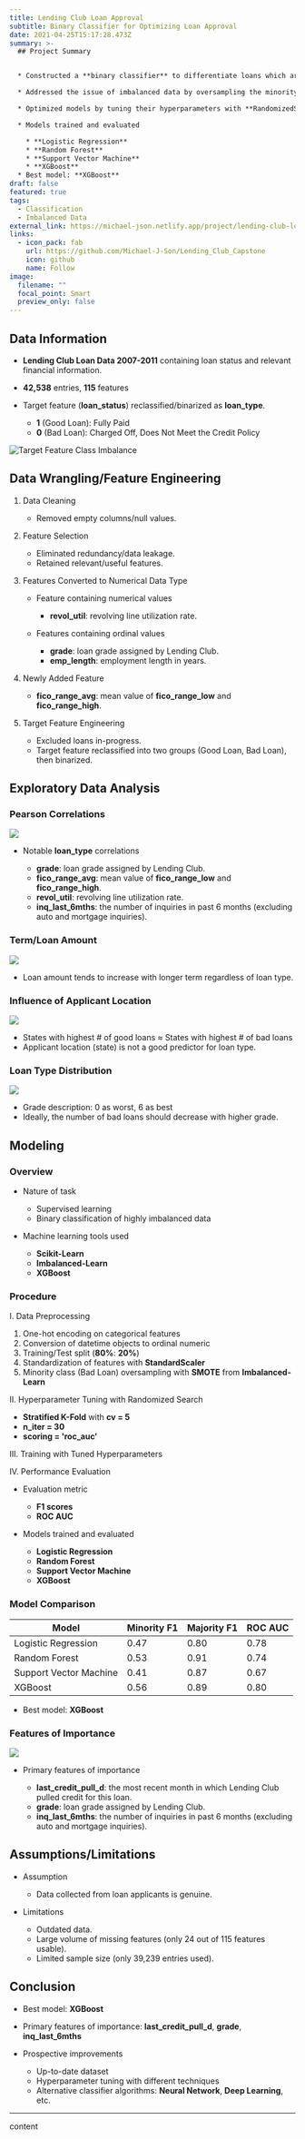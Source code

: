 ```yaml
---
title: Lending Club Loan Approval
subtitle: Binary Classifier for Optimizing Loan Approval
date: 2021-04-25T15:17:28.473Z
summary: >-
  ## Project Summary


  * Constructed a **binary classifier** to differentiate loans which are most likely to incur loss from the rest, based on financial attributes of loan applicants.

  * Addressed the issue of imbalanced data by oversampling the minority class using **SMOTE** from **Imbalanced-Learn**.

  * Optimized models by tuning their hyperparameters with **RandomizedSearchCV**.

  * Models trained and evaluated

    * **Logistic Regression**
    * **Random Forest**
    * **Support Vector Machine**
    * **XGBoost**
  * Best model: **XGBoost**
draft: false
featured: true
tags:
  - Classification
  - Imbalanced Data
external_link: https://michael-json.netlify.app/project/lending-club-loan-approval/
links:
  - icon_pack: fab
    url: https://github.com/Michael-J-Son/Lending_Club_Capstone
    icon: github
    name: Follow
image:
  filename: ""
  focal_point: Smart
  preview_only: false
---
```



## Data Information

* **Lending Club Loan Data 2007-2011** containing loan status and relevant financial information.
* **42,538** entries, **115** features
* Target feature (**loan_status**) reclassified/binarized as **loan_type**.

  * **1** (Good Loan): Fully Paid
  * **0** (Bad Loan): Charged Off, Does Not Meet the Credit Policy

![](loan_type_percentage.png "Target Feature Class Imbalance")

## Data Wrangling/Feature Engineering

1. Data Cleaning

   * Removed empty columns/null values.
2. Feature Selection

   * Eliminated redundancy/data leakage.
   * Retained relevant/useful features.
3. Features Converted to Numerical Data Type

   * Feature containing numerical values

     * **revol_util**: revolving line utilization rate.
   * Features containing ordinal values

     * **grade**: loan grade assigned by Lending Club.
     * **emp_length**: employment length in years.
4. Newly Added Feature

   * **fico_range_avg**: mean value of **fico_range_low** and **fico_range_high**.
5. Target Feature Engineering

   * Excluded loans in-progress.
   * Target feature reclassified into two groups (Good Loan, Bad Loan), then binarized.

## Exploratory Data Analysis

### Pearson Correlations

![](feature_correlation.png)

* Notable **loan_type** correlations 

  * **grade**: loan grade assigned by Lending Club.
  * **fico_range_avg**: mean value of **fico_range_low** and **fico_range_high**.
  * **revol_util**: revolving line utilization rate.
  * **inq_last_6mths**: the number of inquiries in past 6 months (excluding auto and mortgage inquiries).

### Term/Loan Amount

![](term_loan_amount_relationship.png)

* Loan amount tends to increase with longer term regardless of loan type.

### Influence of Applicant Location

![](loan_type_state.png)

* States with highest # of good loans ≈ States with highest # of bad loans
* Applicant location (state) is not a good predictor for loan type.

### Loan Type Distribution

![](loan_type_distribution.png)

* Grade description: 0 as worst, 6 as best
* Ideally, the number of bad loans should decrease with higher grade.

## Modeling

### Overview

* Nature of task

  * Supervised learning
  * Binary classification of highly imbalanced data
* Machine learning tools used

  * **Scikit-Learn**
  * **Imbalanced-Learn**
  * **XGBoost**

### Procedure

I. Data Preprocessing

1. One-hot encoding on categorical features
2. Conversion of datetime objects to ordinal numeric
3. Training/Test split (**80%**: **20%**)
4. Standardization of features with **StandardScaler**
5. Minority class (Bad Loan) oversampling with **SMOTE** from **Imbalanced-Learn**

II. Hyperparameter Tuning with Randomized Search

* **Stratified K-Fold** with **cv = 5**
* **n_iter = 30**
* **scoring = 'roc_auc'**

III. Training with Tuned Hyperparameters

IV. Performance Evaluation

* Evaluation metric

  * **F1 scores**
  * **ROC AUC**
* Models trained and evaluated

  * **Logistic Regression**
  * **Random Forest**
  * **Support Vector Machine**
  * **XGBoost**

### Model Comparison

| Model                  | Minority F1 | Majority F1 | ROC AUC |
| ---------------------- | ----------- | ----------- | ------- |
| Logistic Regression    | 0.47        | 0.80        | 0.78    |
| Random Forest          | 0.53        | 0.91        | 0.74    |
| Support Vector Machine | 0.41        | 0.87        | 0.67    |
| XGBoost                | 0.56        | 0.89        | 0.80    |

* Best model: **XGBoost**

### Features of Importance

![](feature_importance.png)

* Primary features of importance

  * **last_credit_pull_d**: the most recent month in which Lending Club pulled credit for this loan.
  * **grade**: loan grade assigned by Lending Club.
  * **inq_last_6mths**: the number of inquiries in past 6 months (excluding auto and mortgage inquiries).

## Assumptions/Limitations

* Assumption

  * Data collected from loan applicants is genuine.
* Limitations

  * Outdated data.
  * Large volume of missing features (only 24 out of 115 features usable).
  * Limited sample size (only 39,239 entries used).

## Conclusion

* Best model: **XGBoost**
* Primary features of importance: **last_credit_pull_d**, **grade**, **inq_last_6mths**
* Prospective improvements

  * Up-to-date dataset
  * Hyperparameter tuning with different techniques
  * Alternative classifier algorithms: **Neural Network**, **Deep Learning**, etc.
---
content
